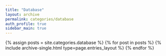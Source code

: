 ```yaml
---
title: "Database"
layout: archive
permalink: categories/database
auth_profile: true
sidebar_main: true
---
```


{% assign posts = site.categories.database %}
{% for post in posts %}
{% include archive-single.html type=page.entries_layout %}
{% endfor %}
